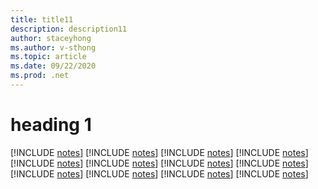 ```yaml
---
title: title11
description: description11
author: staceyhong
ms.author: v-sthong
ms.topic: article
ms.date: 09/22/2020
ms.prod: .net
---
```


# heading 1
[!INCLUDE [notes](../notes.md)]
[!INCLUDE [notes](../notes.md)]
[!INCLUDE [notes](../notes.md)]
[!INCLUDE [notes](../notes.md)]
[!INCLUDE [notes](../notes.md)]
[!INCLUDE [notes](../notes.md)]
[!INCLUDE [notes](../notes.md)]
[!INCLUDE [notes](../notes.md)]
[!INCLUDE [notes](../notes.md)]
[!INCLUDE [notes](../notes.md)]
[!INCLUDE [notes](../notes.md)]
[!INCLUDE [notes](../notes.md)]
